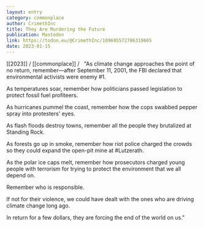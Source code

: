 ```yaml
---
layout: entry
category: commonplace
author: CrimethInc
title: They Are Murdering the Future
publication: Mastodon
link: https://todon.eu/@CrimethInc/109695572786319665
date: 2023-01-15
---
```


[[2023]] / [[commonplace]] / 
 
"As climate change approaches the point of no return, remember—after September 11, 2001, the FBI declared that environmental activists were enemy #1.

As temperatures soar, remember how politicians passed legislation to protect fossil fuel profiteers.

As hurricanes pummel the coast, remember how the cops swabbed pepper spray into protesters' eyes.

As flash floods destroy towns, remember all the people they brutalized at Standing Rock.

As forests go up in smoke, remember how riot police charged the crowds so they could expand the open-pit mine at #Lutzerath.

As the polar ice caps melt, remember how prosecutors charged young people with terrorism for trying to protect the environment that we all depend on.

Remember who is responsible.

If not for their violence, we could have dealt with the ones who are driving climate change long ago.

In return for a few dollars, they are forcing the end of the world on us."
